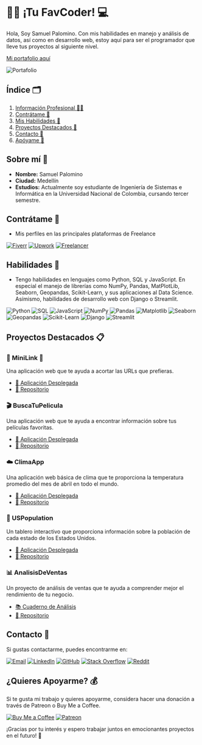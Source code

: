 #  🧑‍💻 ¡Tu FavCoder! 💻

Hola, Soy Samuel Palomino. Con mis habilidades en manejo y análisis de datos, así como en desarrollo web, estoy aquí para ser el programador que lleve tus proyectos al siguiente nivel.

[Mi portafolio aquí](https://spalominor.fly.dev)

![Portafolio](https://github.com/spalominor/ppi_pl_PALOMINOs/assets/159827322/e8eb42a9-01b8-49ef-9828-d0aafa15aa45)


## Índice 🗂️

1. [Información Profesional 👨‍🎓](#sobre-mí-)
2. [Contrátame 🤝](#contrátame-)
3. [Mis Habilidades 💪](#habilidades-)
4. [Proyectos Destacados 💼](#proyectos-destacados-)
5. [Contacto 🤳](#contacto-)
6. [Apóyame 💸](#quieres-apoyarme-)

## Sobre mí 🌠

- **Nombre:** Samuel Palomino
- **Ciudad:** Medellín
- **Estudios:** Actualmente soy estudiante de Ingeniería de Sistemas e Informática en la Universidad Nacional de Colombia, cursando tercer semestre.

## Contrátame 💼

- Mis perfiles en las principales plataformas de Freelance

[![Fiverr](https://img.shields.io/badge/Fiverr-1dbf73?style=for-the-badge&logo=fiverr&logoColor=white)](https://es.fiverr.com/spalominor)
[![Upwork](https://img.shields.io/badge/Upwork-6FDA44?style=for-the-badge&logo=upwork&logoColor=white)](https://www.upwork.com/freelancers/~017a73d95d293c0721?mp_source=share)
[![Freelancer](https://img.shields.io/badge/Freelancer-29B2FE?style=for-the-badge&logo=freelancer&logoColor=white)](https://www.freelancer.com.co/u/spalominor)

## Habilidades 💪

- Tengo habilidades en lenguajes como Python, SQL y JavaScript. En especial el manejo de librerías como NumPy, Pandas, MatPlotLib, Seaborn, Geopandas, Scikit-Learn, y sus aplicaciones al Data Science. Asímismo, habilidades de desarrollo web con Django o Streamlit.

<img src="https://img.shields.io/badge/Python-3776AB?style=for-the-badge&logo=python&logoColor=white" alt="Python"> <img src="https://img.shields.io/badge/SQL-3776AB?style=for-the-badge&logo=mysql&logoColor=white" alt="SQL"> <img src="https://img.shields.io/badge/JavaScript-F7DF1E?style=for-the-badge&logo=javascript&logoColor=black" alt="JavaScript"> <img src="https://img.shields.io/badge/NumPy-013243?style=for-the-badge&logo=numpy&logoColor=white" alt="NumPy"> <img src="https://img.shields.io/badge/Pandas-150458?style=for-the-badge&logo=pandas&logoColor=white" alt="Pandas"> <img src="https://img.shields.io/badge/Matplotlib-3776AB?style=for-the-badge&logo=python&logoColor=white" alt="Matplotlib"> <img src="https://img.shields.io/badge/Seaborn-3776AB?style=for-the-badge&logo=python&logoColor=white" alt="Seaborn"> <img src="https://img.shields.io/badge/Geopandas-3776AB?style=for-the-badge&logo=python&logoColor=white" alt="Geopandas"> <img src="https://img.shields.io/badge/Scikit--Learn-3776AB?style=for-the-badge&logo=scikit-learn&logoColor=white" alt="Scikit-Learn"> <img src="https://img.shields.io/badge/Django-092E20?style=for-the-badge&logo=django&logoColor=white" alt="Django"> <img src="https://img.shields.io/badge/Streamlit-FF4B4B?style=for-the-badge&logo=streamlit&logoColor=white" alt="Streamlit">

## Proyectos Destacados 📋

### **📏 MiniLink 🔗**
Una aplicación web que te ayuda a acortar las URLs que prefieras.
- [🚀 Aplicación Desplegada](https://minilink-snowy-feather-6817.fly.dev/)
- [📂 Repositorio](https://github.com/spalominor/MiniLink)

### **🎬 BuscaTuPelicula**
Una aplicación web que te ayuda a encontrar información sobre tus películas favoritas.
- [🚀 Aplicación Desplegada](https://buscatupelicula.streamlit.app/)
- [📂 Repositorio](https://github.com/spalominor/BuscaTuPelicula)

### **☁️ ClimaApp**
Una aplicación web básica de clima que te proporciona la temperatura promedio del mes de abril en todo el mundo.
- [🚀 Aplicación Desplegada](https://climaapp.streamlit.app/)
- [📂 Repositorio](https://github.com/spalominor/ClimaApp)

### **🗽 USPopulation**
Un tablero interactivo que proporciona información sobre la población de cada estado de los Estados Unidos.
- [🚀 Aplicación Desplegada](https://uspopulation.streamlit.app/)
- [📂 Repositorio](https://github.com/spalominor/USPopulation)

### **📊 AnalisisDeVentas**
Un proyecto de análisis de ventas que te ayuda a comprender mejor el rendimiento de tu negocio.
- [📚 Cuaderno de Análisis](https://github.com/spalominor/AnalisisVentasSupermercado/blob/main/AnalisisVentas.ipynb)
- [📂 Repositorio](https://github.com/spalominor/AnalisisVentasSupermercado)


## Contacto 📲

Si gustas contactarme, puedes encontrarme en:

[![Email](https://img.shields.io/badge/Email-spalominor%40unal.edu.co-green?style=for-the-badge&logo=gmail)](mailto:spalominor@unal.edu.co)
[![LinkedIn](https://img.shields.io/badge/LinkedIn-0077B5?style=for-the-badge&logo=linkedin&logoColor=white)](https://www.linkedin.com/in/samuel-palomino-9680352ba/)
[![GitHub](https://img.shields.io/badge/GitHub-100000?style=for-the-badge&logo=github&logoColor=white)](https://github.com/spalominor)
[![Stack Overflow](https://img.shields.io/badge/Stack%20Overflow-FE7A16?style=for-the-badge&logo=stack-overflow&logoColor=white)](https://stackoverflow.com/users/23651826/spalominor)
[![Reddit](https://img.shields.io/badge/Reddit-FF5700?style=for-the-badge&logo=reddit&logoColor=white)](https://www.reddit.com/user/Common_Priority_6917/)

## ¿Quieres Apoyarme? 💰

Si te gusta mi trabajo y quieres apoyarme, considera hacer una donación a través de Patreon o Buy Me a Coffee.

[![Buy Me a Coffee](https://img.shields.io/badge/Buy%20Me%20a%20Coffee-FFDD00?style=for-the-badge&logo=buy-me-a-coffee&logoColor=black)](https://buymeacoffee.com/spalominor)
[![Patreon](https://img.shields.io/badge/Patreon-F96854?style=for-the-badge&logo=patreon&logoColor=white)](https://www.patreon.com/OpenSamuel)

¡Gracias por tu interés y espero trabajar juntos en emocionantes proyectos en el futuro! :rocket:


